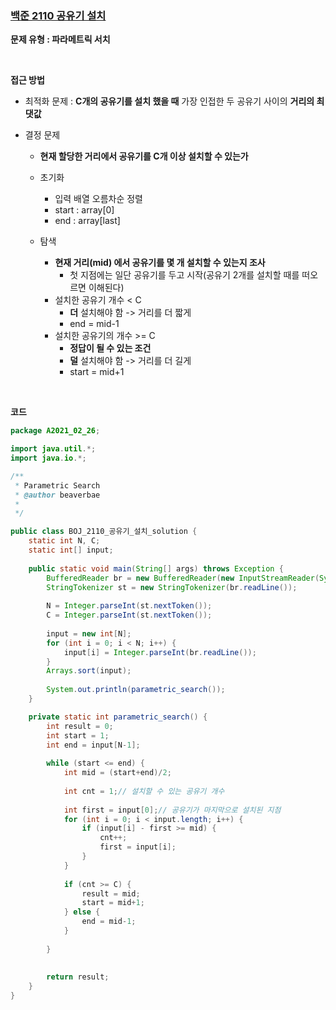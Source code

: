 ### [백준 2110 공유기 설치](https://www.acmicpc.net/problem/2110)

**문제 유형 : 파라메트릭 서치**

<br>

**접근 방법**

- 최적화 문제 : **C개의 공유기를 설치 했을 때** 가장 인접한 두 공유기 사이의 **거리의 최댓값**

- 결정 문제

  - **현재 할당한 거리에서 공유기를 C개 이상 설치할 수 있는가**

  - 초기화
    - 입력 배열 오름차순 정렬
    - start : array[0]
    - end : array[last]

  - 탐색
    - **현재 거리(mid) 에서 공유기를 몇 개 설치할 수 있는지 조사**
      - 첫 지점에는 일단 공유기를 두고 시작(공유기 2개를 설치할 때를 떠오르면 이해된다)
    - 설치한 공유기 개수 < C
      - **더** 설치해야 함 -> 거리를 더 짧게
      - end = mid-1
    - 설치한 공유기의 개수 >= C
      - **정답이 될 수 있는 조건**
      - **덜** 설치해야 함 -> 거리를 더 길게
      - start = mid+1

<br>

**코드** 

```java
package A2021_02_26;

import java.util.*;
import java.io.*;

/**
 * Parametric Search
 * @author beaverbae
 *
 */

public class BOJ_2110_공유기_설치_solution {
	static int N, C;
	static int[] input;
	
	public static void main(String[] args) throws Exception {
		BufferedReader br = new BufferedReader(new InputStreamReader(System.in));
		StringTokenizer st = new StringTokenizer(br.readLine());
		
		N = Integer.parseInt(st.nextToken());
		C = Integer.parseInt(st.nextToken());
		
		input = new int[N];
		for (int i = 0; i < N; i++) {
			input[i] = Integer.parseInt(br.readLine());
		}
		Arrays.sort(input);
	
		System.out.println(parametric_search());
	}

	private static int parametric_search() {
		int result = 0;
		int start = 1;
		int end = input[N-1];
		
		while (start <= end) {
			int mid = (start+end)/2;
			
			int cnt = 1;// 설치할 수 있는 공유기 개수
			
			int first = input[0];// 공유기가 마지막으로 설치된 지점
			for (int i = 0; i < input.length; i++) {
				if (input[i] - first >= mid) {
					cnt++;
					first = input[i];
				}
			}
			
			if (cnt >= C) {
				result = mid;
				start = mid+1;
			} else {
				end = mid-1;
			}
			
		}
		
		
		return result;
	}
}

```

